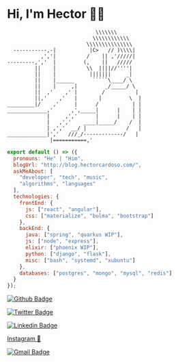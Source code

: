 # Hi, I'm Hector 👨‍💻
```
                             \\\\\\\
                            \\\\\\\\\\\\
                          \\\\\\\\\\\\\\\
  -----------,-|           |C>   // )\\\\|
           ,','|          /    || ,'/////|
---------,','  |         (,    ||   /////
         ||    |          \\  ||||//''''|
         ||    |           |||||||     _|
         ||    |______      `````\____/ \
         ||    |     ,|         _/_____/ \
         ||  ,'    ,' |        /          |
         ||,'    ,'   |       |         \  |
_________|/    ,'     |      /           | |
_____________,'      ,',_____|      |    | |
             |     ,','      |      |    | |
             |   ,','    ____|_____/    /  |
             | ,','  __/ |             /   |
_____________|','   ///_/-------------/   |
              |===========,'
```

```js
export default () => ({
  pronouns: "He" | "Him",
  blogUrl: "http://blog.hectorcardoso.com/",
  askMeAbout: [
    "developer", "tech", "music",
    "algorithms", "languages"
  ],
  technologies: {
    frontEnd: {
      js: ["react", "angular"],
      css: ["materialize", "bulma", "bootstrap"]
    },
    backEnd: {
      java: ["spring", "quarkus WIP"],
      js: ["node", "express"],
      elixir: ["phoenix WIP"],
      python: ["django", "flask"],
      misc: ["bash", "systemd", "xubuntu"]
    },
    databases: ["postgres", "mongo", "mysql", "redis"]
  }
});
```

[![Github Badge](https://img.shields.io/badge/-Github-000?style=flat-square&logo=Github&logoColor=white&link=https://github.com/HectorIFC)](https://github.com/HectorIFC)

[![Twitter Badge](https://img.shields.io/twitter/url?style=social&url=https%3A%2F%2Ftwitter.com%2FHectorCardoso19)](https://twitter.com/HectorCardoso19)

[![Linkedin Badge](https://img.shields.io/badge/-LinkedIn-blue?style=flat-square&logo=Linkedin&logoColor=white&link=https://www.linkedin.com/in/hectorcardoso/)](https://www.linkedin.com/in/hectorcardoso)

[Instagram 📸](https://www.instagram.com/hectorwcardoso/)

[![Gmail Badge](https://img.shields.io/badge/-Gmail-c14438?style=flat-square&logo=Gmail&logoColor=white&link=mailto:hectorwilliancardoso@gmail.com)](mailto:hectorwilliancardoso@gmail.com)
